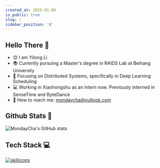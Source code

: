 ```yaml
---
created_at: 2025-01-09
is_public: true
slug: /
sidebar_position: '0'
---
```


## Hello There 👋

- 😊 I am Yilong Li
- 📚 Currently pursuing a Master's degree in RAIDS Lab at Beihang University
- 🌱 Focusing on Distributed Systems, specifically in Deep Learning Scheduling
- 💻 Working in Xiaohongshu as an intern now. Previously interned in SenseTime and ByteDance
- 📮 How to reach me: [mondaycha@outlook.com](mailto:mondaycha@outlook.com)

## Github Stats 🔭

![MondayCha's GitHub stats](https://github-readme-stats.vercel.app/api?username=MondayCha&show_icons=true&theme=transparent)

## Tech Stack 💻

[![skillicons](https://skillicons.dev/icons?i=kubernetes,docker,grafana,prometheus,go,cpp,rust,ts,python,ruby,bash,postgres,mysql,mongodb,pnpm,react,tailwind,tauri&perline=9)](https://github.com/anuraghazra/github-readme-stats#gh-dark-mode-only)
